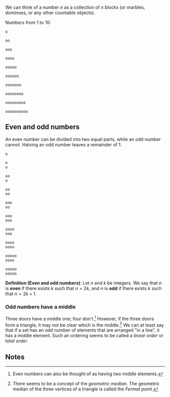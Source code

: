 We can think of a number $n$ as a collection of $n$ blocks (or marbles, dominoes, or any other countable objects).

Numbers from 1 to 10:

```
o

oo

ooo

oooo

ooooo

oooooo

ooooooo

oooooooo

ooooooooo

oooooooooo
```

## Even and odd numbers

An even number can be divided into two equal parts, while an odd number cannot. Halving an odd number leaves a remainder of 1.

```
o

o
o

oo
o

oo
oo

ooo
oo

ooo
ooo

oooo
ooo

oooo
oooo

ooooo
oooo

ooooo
ooooo
```

**Definition (Even and odd numbers)**: Let $n$ and $k$ be integers. We say that $n$ is **even** if there exists $k$ such that $n = 2k$, and $n$ is **odd** if there exists $k$ such that $n = 2k + 1$.

### Odd numbers have a middle

Three doors have a middle one; four don't.[^1] However, if the three doors form a triangle, it may not be clear which is the middle.[^2] We can at least say that if a set has an odd number of elements that are arranged "in a line", it has a middle element. Such an ordering seems to be called a _linear order_ or _total order_.

## Notes

[^1]: Even numbers can also be thought of as having two middle elements.

[^2]: There seems to be a concept of the _geometric median_. The geometric median of the three vertices of a triangle is called the _Fermat point_.
